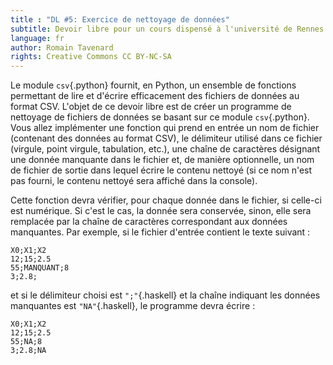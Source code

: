 ```yaml
---
title : "DL #5: Exercice de nettoyage de données"
subtitle: Devoir libre pour un cours dispensé à l'université de Rennes 2
language: fr
author: Romain Tavenard
rights: Creative Commons CC BY-NC-SA
---
```


Le module `csv`{.python} fournit, en Python, un ensemble de fonctions permettant de lire et d'écrire efficacement des fichiers de données au format CSV.
L'objet de ce devoir libre est de créer un programme de nettoyage de fichiers de données se basant sur ce module `csv`{.python}.
Vous allez implémenter une fonction qui prend en entrée un nom de fichier (contenant des données au format CSV), le délimiteur utilisé dans ce fichier (virgule, point virgule, tabulation, etc.), une chaîne de caractères désignant une donnée manquante dans le fichier et, de manière optionnelle, un nom de fichier de sortie dans lequel écrire le contenu nettoyé (si ce nom n'est pas fourni, le contenu nettoyé sera affiché dans la console).

Cette fonction devra vérifier, pour chaque donnée dans le fichier, si celle-ci est numérique. Si c'est le cas, la donnée sera conservée, sinon, elle sera remplacée par la chaîne de caractères correspondant aux données manquantes.
Par exemple, si le fichier d'entrée contient le texte suivant :
```
X0;X1;X2
12;15;2.5
55;MANQUANT;8
3;2.8;
```
et si le délimiteur choisi est `";"`{.haskell} et la chaîne indiquant les données manquantes est `"NA"`{.haskell}, le programme devra écrire :
```
X0;X1;X2
12;15;2.5
55;NA;8
3;2.8;NA
```
